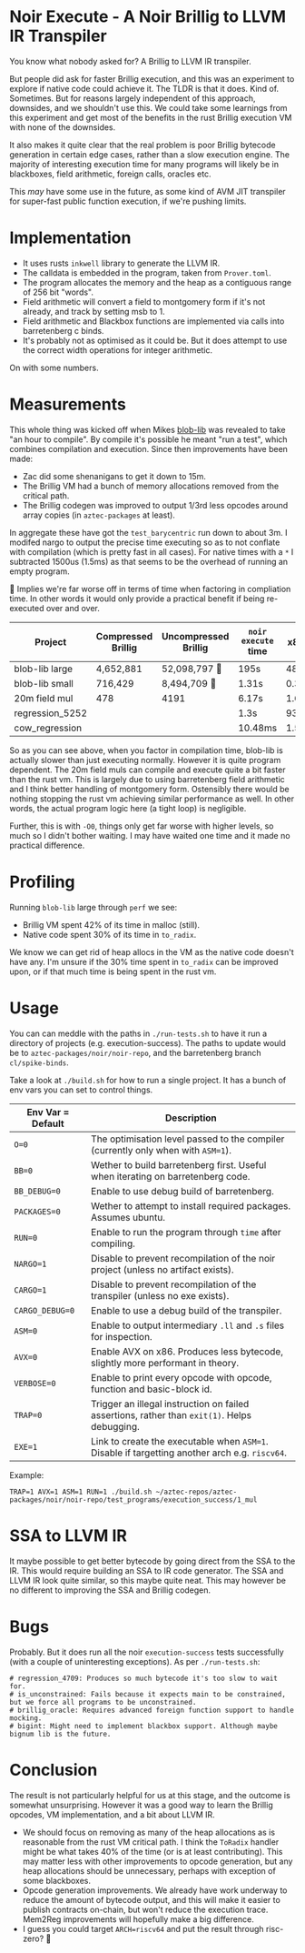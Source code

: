 # Noir Execute - A Noir Brillig to LLVM IR Transpiler

You know what nobody asked for? A Brillig to LLVM IR transpiler.

But people did ask for faster Brillig execution, and this was an experiment to explore if native code could achieve it.
The TLDR is that it does. Kind of. Sometimes. But for reasons largely independent of this approach, downsides, and we shouldn't use this.
We could take some learnings from this experiment and get most of the benefits in the rust Brillig execution VM with none of the downsides.

It also makes it quite clear that the real problem is poor Brillig bytecode generation in certain edge cases, rather than a slow execution engine.
The majority of interesting execution time for many programs will likely be in blackboxes, field arithmetic, foreign calls, oracles etc.

This _may_ have some use in the future, as some kind of AVM JIT transpiler for super-fast public function execution, if we're pushing limits.

# Implementation

- It uses rusts `inkwell` library to generate the LLVM IR.
- The calldata is embedded in the program, taken from `Prover.toml`.
- The program allocates the memory and the heap as a contiguous range of 256 bit "words".
- Field arithmetic will convert a field to montgomery form if it's not already, and track by setting msb to 1.
- Field arithmetic and Blackbox functions are implemented via calls into barretenberg c binds.
- It's probably not as optimised as it could be. But it does attempt to use the correct width operations for integer arithmetic.

On with some numbers.

# Measurements

This whole thing was kicked off when Mikes [blob-lib](https://github.com/iAmMichaelConnor/blob-lib) was revealed to take
"an hour to compile". By compile it's possible he meant "run a test", which combines compilation and execution.
Since then improvements have been made:

- Zac did some shenanigans to get it down to 15m.
- The Brillig VM had a bunch of memory allocations removed from the critical path.
- The Brillig codegen was improved to output 1/3rd less opcodes around array copies (in `aztec-packages` at least).

In aggregate these have got the `test_barycentric` run down to about 3m.
I modifed nargo to output the precise time executing so as to not conflate with compilation (which is pretty fast in all cases).
For native times with a `*` I subtracted 1500us (1.5ms) as that seems to be the overhead of running an empty program.

🤢 Implies we're far worse off in terms of time when factoring in compliation time.
In other words it would only provide a practical benefit if being re-executed over and over.

| Project         | Compressed Brillig | Uncompressed Brillig | `noir execute` time | x86 Time  | Speedup | x86 Compile Time | x86 Size Uncompressed |
| --------------- | ------------------ | -------------------- | ------------------- | --------- | ------- | ---------------- | --------------------- |
| blob-lib large  | 4,652,881          | 52,098,797 🤯        | 195s                | 48s       | 75%     | 203s 🤢          | 32,261,024            |
| blob-lib small  | 716,429            | 8,494,709 🤯         | 1.31s               | 0.39s     | 70%     | 9.8s 🤢          | 6,751,224             |
| 20m field mul   | 478                | 4191                 | 6.17s               | 1.63s     | 74%     | 7.619ms          | 58,352                |
| regression_5252 |                    |                      | 1.3s                | 931ms     | 30%     | 3.48s 🤢         |                       |
| cow_regression  |                    |                      | 10.48ms             | 1.572ms\* | 85%     | 99ms 🤢          |                       |

So as you can see above, when you factor in compilation time, blob-lib is actually slower than just executing normally.
However it is quite program dependent. The 20m field muls can compile and execute quite a bit faster than the rust vm.
This is largely due to using barretenberg field arithmetic and I think better handling of montgomery form.
Ostensibly there would be nothing stopping the rust vm achieving similar performance as well.
In other words, the actual program logic here (a tight loop) is negligible.

Further, this is with `-O0`, things only get far worse with higher levels, so much so I didn't bother waiting.
I may have waited one time and it made no practical difference.

# Profiling

Running `blob-lib` large through `perf` we see:

- Brillig VM spent 42% of its time in malloc (still).
- Native code spent 30% of its time in `to_radix`.

We know we can get rid of heap allocs in the VM as the native code doesn't have any.
I'm unsure if the 30% time spent in `to_radix` can be improved upon, or if that much time is being spent in the rust vm.

# Usage

You can can meddle with the paths in `./run-tests.sh` to have it run a directory of projects (e.g. execution-success).
The paths to update would be to `aztec-packages/noir/noir-repo`, and the barretenberg branch `cl/spike-binds`.

Take a look at `./build.sh` for how to run a single project. It has a bunch of env vars you can set to control things.

| Env Var = Default | Description                                                                                    |
| ----------------- | ---------------------------------------------------------------------------------------------- |
| `O=0`             | The optimisation level passed to the compiler (currently only when with `ASM=1`).              |
| `BB=0`            | Wether to build barretenberg first. Useful when iterating on barretenberg code.                |
| `BB_DEBUG=0`      | Enable to use debug build of barretenberg.                                                     |
| `PACKAGES=0`      | Wether to attempt to install required packages. Assumes ubuntu.                                |
| `RUN=0`           | Enable to run the program through `time` after compiling.                                      |
| `NARGO=1`         | Disable to prevent recompilation of the noir project (unless no artifact exists).              |
| `CARGO=1`         | Disable to prevent recompilation of the transpiler (unless no exe exists).                     |
| `CARGO_DEBUG=0`   | Enable to use a debug build of the transpiler.                                                 |
| `ASM=0`           | Enable to output intermediary `.ll` and `.s` files for inspection.                             |
| `AVX=0`           | Enable AVX on x86. Produces less bytecode, slightly more performant in theory.                 |
| `VERBOSE=0`       | Enable to print every opcode with opcode, function and basic-block id.                         |
| `TRAP=0`          | Trigger an illegal instruction on failed assertions, rather than `exit(1)`. Helps debugging.   |
| `EXE=1`           | Link to create the executable when `ASM=1`. Disable if targetting another arch e.g. `riscv64`. |

Example:

```
TRAP=1 AVX=1 ASM=1 RUN=1 ./build.sh ~/aztec-repos/aztec-packages/noir/noir-repo/test_programs/execution_success/1_mul
```

# SSA to LLVM IR

It maybe possible to get better bytecode by going direct from the SSA to the IR.
This would require building an SSA to IR code generator. The SSA and LLVM IR look quite similar, so this maybe quite neat.
This may however be no different to improving the SSA and Brillig codegen.

# Bugs

Probably. But it does run all the noir `execution-success` tests successfully (with a couple of uninteresting exceptions).
As per `./run-tests.sh`:

```
# regression_4709: Produces so much bytecode it's too slow to wait for.
# is_unconstrained: Fails because it expects main to be constrained, but we force all programs to be unconstrained.
# brillig_oracle: Requires advanced foreign function support to handle mocking.
# bigint: Might need to implement blackbox support. Although maybe bignum lib is the future.
```

# Conclusion

The result is not particularly helpful for us at this stage, and the outcome is somewhat unsurprising.
However it was a good way to learn the Brillig opcodes, VM implementation, and a bit about LLVM IR.

- We should focus on removing as many of the heap allocations as is reasonable from the rust VM critical path.
  I think the `ToRadix` handler might be what takes 40% of the time (or is at least contributing).
  This may matter less with other improvements to opcode generation, but any heap allocations should be unnecessary,
  perhaps with exception of some blackboxes.
- Opcode generation improvements. We already have work underway to reduce the amount of bytecode output, and this will
  make it easier to publish contracts on-chain, but won't reduce the execution trace.
  Mem2Reg improvements will hopefully make a big difference.
- I guess you could target `ARCH=riscv64` and put the result through risc-zero? 🤔
